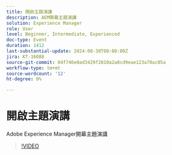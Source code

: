 ```yaml
---
title: 開啟主題演講
description: AEM開幕主題演講
solution: Experience Manager
role: User
level: Beginner, Intermediate, Experienced
doc-type: Event
duration: 1412
last-substantial-update: 2024-08-30T00:00:00Z
jira: KT-16088
source-git-commit: 04f746e0ad3429f2810a2a8cd9eae123a70ac05a
workflow-type: tm+mt
source-wordcount: '12'
ht-degree: 0%

---
```



# 開啟主題演講

Adobe Experience Manager開幕主題演講

>[!VIDEO](https://video.tv.adobe.com/v/3433161/?learn=on)
